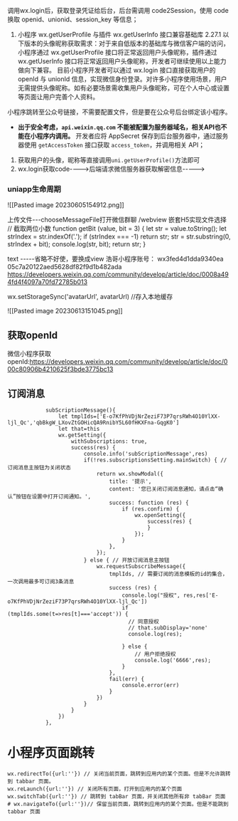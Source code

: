 调用wx.login后，获取登录凭证给后台，后台需调用 code2Session，使用 code 换取 openid、unionid、session_key 等信息；
1. 小程序 wx.getUserProfile 与插件 wx.getUserInfo 接口兼容基础库 2.27.1 以下版本的头像昵称获取需求：对于来自低版本的基础库与微信客户端的访问，小程序通过 wx.getUserProfile 接口将正常返回用户头像昵称，插件通过 wx.getUserInfo 接口将正常返回用户头像昵称，开发者可继续使用以上能力做向下兼容。
目前小程序开发者可以通过 wx.login 接口直接获取用户的 openId 与 unionId 信息，实现微信身份登录。对许多小程序使用场景，用户无需提供头像昵称。如有必要场景需收集用户头像昵称，可在个人中心或设置等页面让用户完善个人资料。

小程序跳转至公众号链接，不需要配置文件，但是要在公众号后台绑定该小程序。

- **出于安全考虑，`api.weixin.qq.com` 不能被配置为服务器域名，相关API也不能在小程序内调用。** 开发者应将 AppSecret 保存到后台服务器中，通过服务器使用 `getAccessToken` 接口获取 `access_token`，并调用相关 API；

1. 获取用户的头像，昵称等直接调用`uni.getUserProfile()`方法即可
2. wx.login获取code---->后端请求微信服务器获取解密信息----->


### uniapp生命周期
![[Pasted image 20230605154912.png]]


上传文件---chooseMessageFile打开微信群聊  /webview 嵌套H5实现文件选择
// 截取两位小数
	function getBit (value, bit = 3) {
	  let str = value.toString();
	  let strIndex = str.indexOf('.');
	  if (strIndex === -1) return str;
	  str = str.substring(0, strIndex + bit);
	  console.log(str, bit);
	  return str;
	}


text -----省略不好使，要换成view
浩哥小程序账号：
wx3fed4d1dda9340ea
05c7a20122aed5628df82f9d1b482ada
https://developers.weixin.qq.com/community/develop/article/doc/0008a494fd4f4097a70fd72785b013

wx.setStorageSync('avatarUrl', avatarUrl) //存入本地缓存

![[Pasted image 20230613151045.png]]




## 获取openId
微信小程序获取openId:https://developers.weixin.qq.com/community/develop/article/doc/000c80906b4210625f3bde3775bc13

## 订阅消息

```
			subScriptionMessage(){
				let tmplIds=['E-o7KfPhVDjNrZeziF73P7qrsRWh4O10YlXX-ljl_Qc','qbBkgW_LXovZtGOHicQA9RnibY5L60fHKXFna-GqgK0']
				let that=this
				wx.getSetting({
					withSubscriptions: true,
					success(res) {
						console.info('subScriptionMessage',res)
						if(!res.subscriptionsSetting.mainSwitch) { // 订阅消息主按钮为关闭状态
						    return wx.showModal({
						        title: '提示',
						        content: '您已关闭订阅消息通知，请点击“确认”按钮在设置中打开订阅通知。',
						        success: function (res) {
						            if (res.confirm) {
						                wx.openSetting({
						                    success(res) {
						                    }
						                });
						            }
						        },
						    });
						} else { // 开放订阅消息主按钮
						    wx.requestSubscribeMessage({
						        tmplIds, // 需要订阅的消息模板的id的集合，一次调用最多可订阅3条消息
						        success (res) { 
						            console.log("授权", res,res['E-o7KfPhVDjNrZeziF73P7qrsRWh4O10YlXX-ljl_Qc'])
									if (tmplIds.some(t=>res[t]==='accept')) {
									  // 同意授权
									  // that.subDisplay='none'
									  console.log(res);
									  
									} else {
										// 用户拒绝授权
										console.log('6666',res);
									}
						        },
						        fail(err) {
									console.error(err)
						        }
						    })
						}
					}
				})
			},
```

# 小程序页面跳转
```
wx.redirectTo({url:''}) // 关闭当前页面，跳转到应用内的某个页面。但是不允许跳转到 tabbar 页面。
wx.reLaunch({url:''}) // 关闭所有页面，打开到应用内的某个页面
wx.switchTab({url:''}) // 跳转到 tabBar 页面，并关闭其他所有非 tabBar 页面
# wx.navigateTo({url:''})// 保留当前页面，跳转到应用内的某个页面。但是不能跳到 tabbar 页面
```

